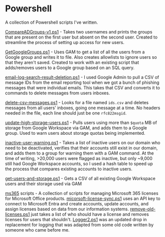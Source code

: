# Powershell
A collection of Powershell scripts I've written.

[CompareADGroups-v1.ps1](https://github.com/kadenscroggins/Powershell/blob/main/CompareADGroups-v1.ps1) - Takes two usernames and prints the groups that are present on the first user but absent on the second user. Created to streamline the process of setting up access for new users.

[GetGoogleGroups.ps1](https://github.com/kadenscroggins/Powershell/blob/main/GetGoogleGroups.ps1) - Uses GAM to get a list of all the users from a Google group and writes it to file. Also creates allowlists to ignore users so that they aren't saved. Created to work with an existing script that adds/removes users to a Google group based on an SQL query.

[email-log-search-result-deletion.ps1](https://github.com/kadenscroggins/Powershell/blob/main/email-log-search-result-deletion.ps1) - I used Google Admin to pull a CSV of message IDs from the email reporting tool when we got a bunch of phishing messages that were individual emails. This takes that CSV and converts it to commands to delete messages from users inboxes.

[delete-csv-messages.ps1](https://github.com/kadenscroggins/Powershell/blob/main/delete-csv-messages.ps1) - Looks for a file named `ids.csv` and deletes messages from all users' inboxes, going one message at a time. No headers needed in the file, each line should just be one `rfc822msgid`.

[update-high-storage-users.ps1](https://github.com/kadenscroggins/Powershell/blob/main/update-high-storage-users.ps1) - Pulls users using more than `$quota` MB of storage from Google Workspace via GAM, and adds them to a Google group. Used to warn users about storage quotas being implemented.

[inactive-user-warning.ps1](https://github.com/kadenscroggins/Powershell/blob/main/update-inactive-user-warning.ps1) - Takes a list of inactive users on our domain who need to be deactivated, verifies that their accounts still exist in our domain, and adds them to a group for warning them with a GAM command. At the time of writing, >20,000 users were flagged as inactive, but only ~9,000 still had Google Workspace accounts, so I used a hash table to speed up the process that compares existing accounts to inactive users.

[get-users-and-storage.ps1](https://github.com/kadenscroggins/Powershell/blob/main/get-users-and-storage.ps1) - Gets a CSV of all existing Google Workspace users and their storage used via GAM

[ms365](https://github.com/kadenscroggins/Powershell/tree/main/ms365) scripts - A collection of scripts for managing Microsoft 365 licenses for Microsoft Office products. [micorsoft-license-sync.ps1](https://github.com/kadenscroggins/Powershell/blob/main/ms365/microsoft-license-sync.ps1) uses an API key to connect to Microsoft Entra and create accounts, update accounts, and assign licenses based on data from our information systems. [remove-old-licenses.ps1](https://github.com/kadenscroggins/Powershell/blob/main/ms365/remove-old-licenses.ps1) just takes a list of who should have a license and removes licenses for users that shouldn't. [Logger2.ps1](https://github.com/kadenscroggins/Powershell/blob/main/ms365/Logger2.ps1) was an updated drop in replacement for logging that was adapted from some old code written by someone who came before me.
